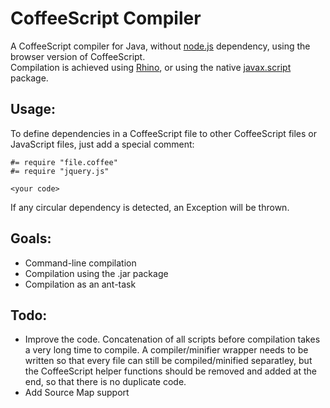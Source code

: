 CoffeeScript Compiler
=====================

A CoffeeScript compiler for Java, without [node.js](http://nodejs.org/) dependency, using the browser version of CoffeeScript.  
Compilation is achieved using [Rhino](https://developer.mozilla.org/en/docs/Rhino), or using the native [javax.script](http://docs.oracle.com/javase/7/docs/api/index.html?javax/script/package-summary.html) package.

Usage:
------

To define dependencies in a CoffeeScript file to other CoffeeScript files or JavaScript files, just add a special comment:
```
#= require "file.coffee"
#= require "jquery.js"

<your code>
```
If any circular dependency is detected, an Exception will be thrown.

Goals:
------
- Command-line compilation
- Compilation using the .jar package
- Compilation as an ant-task

Todo:
------
- Improve the code.   Concatenation of all scripts before compilation takes a very long time to compile. A compiler/minifier wrapper needs to be written so that every file can still be compiled/minified separatley, but the CoffeeScript helper functions should be removed and added at the end, so that there is no duplicate code.
- Add Source Map support
